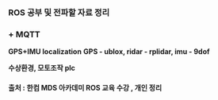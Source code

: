 ### ROS 공부 및 전파할 자료 정리
### + MQTT

**GPS+IMU localization**
**GPS - ublox, ridar - rplidar, imu - 9dof**

**수상환경, 모토조작 plc**

#### 출처 : 한컴 MDS 아카데미 ROS 교육 수강 , 개인 정리
